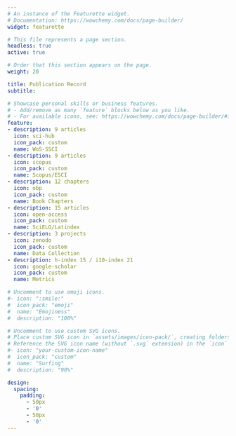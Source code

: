 ```yaml
---
# An instance of the Featurette widget.
# Documentation: https://wowchemy.com/docs/page-builder/
widget: featurette

# This file represents a page section.
headless: true
active: true

# Order that this section appears on the page.
weight: 20

title: Publication Record
subtitle:

# Showcase personal skills or business features.
# - Add/remove as many `feature` blocks below as you like.
# - For available icons, see: https://wowchemy.com/docs/page-builder/#icons
feature:
- description: 9 articles
  icon: sci-hub
  icon_pack: custom
  name: WoS-SSCI
- description: 9 articles
  icon: scopus
  icon_pack: custom
  name: Scopus/ESCI
- description: 12 chapters
  icon: obp
  icon_pack: custom
  name: Book Chapters
- description: 15 articles
  icon: open-access
  icon_pack: custom
  name: SciELO/Latindex
- description: 3 projects
  icon: zenodo
  icon_pack: custom
  name: Data Collection
- description: h-index 15 / i10-index 21
  icon: google-scholar
  icon_pack: custom
  name: Metrics

# Uncomment to use emoji icons.
#- icon: ":smile:"
#  icon_pack: "emoji"
#  name: "Emojiness"
#  description: "100%"  

# Uncomment to use custom SVG icons.
# Place custom SVG icon in `assets/images/icon-pack/`, creating folders if necessary.
# Reference the SVG icon name (without `.svg` extension) in the `icon` field.
#- icon: "your-custom-icon-name"
#  icon_pack: "custom"
#  name: "Surfing"
#  description: "90%"

design:
  spacing:
    padding:
      - 50px
      - '0'
      - 50px
      - '0'
---
```

